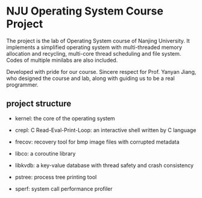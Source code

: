# NJU Operating System Course Project

The project is the lab of Operating System course of Nanjing University. It implements a simplified operating system with multi-threaded memory allocation and recycling, multi-core thread scheduling and file system. Codes of multiple minilabs are also included.

Developed with pride for our course. Sincere respect for Prof. Yanyan Jiang, who designed the course and lab, along with guiding us to be a real programmer.

## project structure

+ kernel: the core of the operating system

+ crepl: C Read-Eval-Print-Loop: an interactive shell written by C language

+ frecov: recovery tool for bmp image files with corrupted metadata

+ libco: a coroutine library

+ libkvdb: a key-value database with thread safety and crash consistency

+ pstree: process tree printing tool

+ sperf: system call performance profiler
